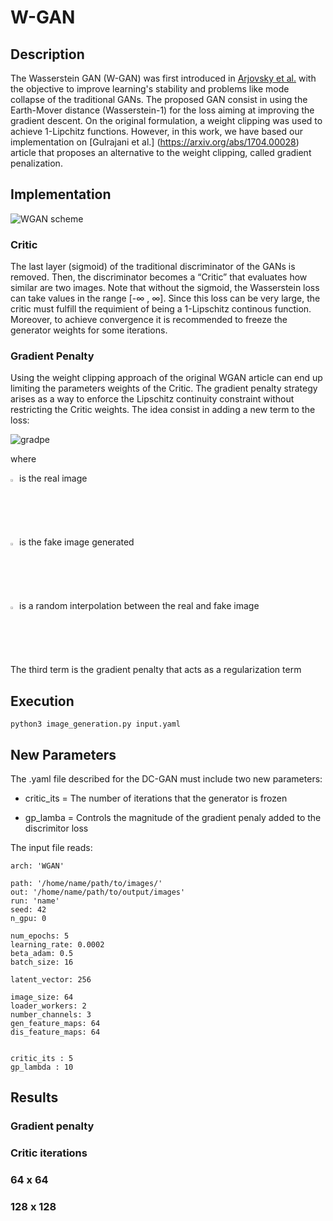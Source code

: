 # W-GAN
## Description

The Wasserstein GAN (W-GAN) was first introduced in [Arjovsky et al.](arXiv:1701.07875) with the objective
to improve learning's stability and problems like mode collapse of the traditional GANs.
The proposed GAN consist in using the Earth-Mover distance (Wasserstein-1) for the loss aiming 
at improving the gradient descent.
On the original formulation, a weight clipping was used to achieve 1-Lipchitz functions. 
However, in this work, we have based our implementation on [Gulrajani et al.] (https://arxiv.org/abs/1704.00028)
article that proposes an alternative to the weight clipping, called gradient penalization. 

## Implementation

![WGAN scheme](https://github.com/mestecha/AIDL21-SAGAN/blob/main/W-GAN/wgan-images/Modelo_WGAN.png)

### Critic

The last layer (sigmoid) of the traditional discriminator of the GANs is removed. Then, the discriminator becomes a “Critic” that evaluates how similar are two images. Note that without the sigmoid, the Wasserstein loss can take values in the range [-&#8734; , &#8734;]. Since this loss can be very large, the critic must fulfill the requimient of being a 1-Lipschitz continous function. Moreover, to achieve convergence it is recommended to freeze the generator weights for some iterations.

### Gradient Penalty

Using the weight clipping approach of the original WGAN article can end up limiting the parameters weights of the Critic. The gradient penalty strategy arises as a way to enforce the Lipschitz continuity constraint without restricting the Critic weights. The idea consist in adding a new term to the loss:

![gradpe](https://github.com/mestecha/AIDL21-SAGAN/blob/main/W-GAN/wgan-images/gradpe.png)

where

 <img src="https://github.com/mestecha/AIDL21-SAGAN/blob/main/W-GAN/wgan-images/x.png" width="2%" > is the real image


 <img src="https://github.com/mestecha/AIDL21-SAGAN/blob/main/W-GAN/wgan-images/xtilde.png" width="2%" > is the fake image generated

 <img src="https://github.com/mestecha/AIDL21-SAGAN/blob/main/W-GAN/wgan-images/xhat.png" width="2%">  is a random interpolation between the real and fake image

The third term is the gradient penalty that acts as a regularization term 

## Execution

```
python3 image_generation.py input.yaml
```
## New Parameters

The .yaml file described for the DC-GAN must include two new parameters: 

* critic_its = The number of iterations that the generator is frozen

* gp_lamba   = Controls the magnitude of the gradient penaly added to the discrimitor loss

The input file reads:


```
arch: 'WGAN'

path: '/home/name/path/to/images/'
out: '/home/name/path/to/output/images'
run: 'name'
seed: 42
n_gpu: 0

num_epochs: 5
learning_rate: 0.0002
beta_adam: 0.5
batch_size: 16

latent_vector: 256

image_size: 64
loader_workers: 2
number_channels: 3
gen_feature_maps: 64
dis_feature_maps: 64


critic_its : 5
gp_lambda : 10

```
## Results

### Gradient penalty 

### Critic iterations


### 64 x 64

### 128 x 128

